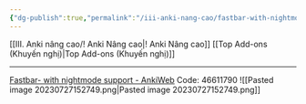 ```yaml
---
{"dg-publish":true,"permalink":"/iii-anki-nang-cao/fastbar-with-nightmode-support/"}
---
```


[[III. Anki nâng cao/! Anki Nâng cao\|! Anki Nâng cao]]
[[Top Add-ons (Khuyến nghị)\|Top Add-ons (Khuyến nghị)]]
___
[Fastbar- with nightmode support - AnkiWeb](https://ankiweb.net/shared/info/46611790)
Code: 46611790
![[Pasted image 20230727152749.png\|Pasted image 20230727152749.png]]